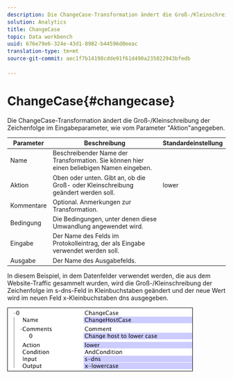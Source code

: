 ```yaml
---
description: Die ChangeCase-Transformation ändert die Groß-/Kleinschreibung der Zeichenfolge im Eingabeparameter, wie vom Parameter "Aktion"angegeben.
solution: Analytics
title: ChangeCase
topic: Data workbench
uuid: 676e79e6-324e-43d1-8982-b44596d0eeac
translation-type: tm+mt
source-git-commit: aec1f7b14198cdde91f61d490a235022943bfedb

---
```



# ChangeCase{#changecase}

Die ChangeCase-Transformation ändert die Groß-/Kleinschreibung der Zeichenfolge im Eingabeparameter, wie vom Parameter &quot;Aktion&quot;angegeben.

| Parameter | Beschreibung | Standardeinstellung |
|---|---|---|
| Name | Beschreibender Name der Transformation. Sie können hier einen beliebigen Namen eingeben. |  |
| Aktion | Oben oder unten. Gibt an, ob die Groß- oder Kleinschreibung geändert werden soll. | lower |
| Kommentare | Optional. Anmerkungen zur Transformation. |  |
| Bedingung | Die Bedingungen, unter denen diese Umwandlung angewendet wird. |  |
| Eingabe | Der Name des Felds im Protokolleintrag, der als Eingabe verwendet werden soll. |  |
| Ausgabe | Der Name des Ausgabefelds. |  |

In diesem Beispiel, in dem Datenfelder verwendet werden, die aus dem Website-Traffic gesammelt wurden, wird die Groß-/Kleinschreibung der Zeichenfolge im s-dns-Feld in Kleinbuchstaben geändert und der neue Wert wird im neuen Feld x-Kleinbuchstaben dns ausgegeben.

![](assets/cfg_TransformationType_ChangeCase.png)

